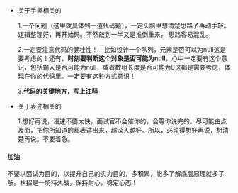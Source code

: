 - 关于手撕相关的

  1.一个问题（这里就具体到一道代码题），一定头脑里想清楚思路了再动手敲。逻辑整理好，再开始码。不然敲到一半又是推倒重来， 思路容易混乱。

  2.一定要注意代码的健壮性！！比如设计一个队列，元素是否可以为null这是要考虑的！还有，**时刻要判断这个对象是否可能为null**，心中一定要有这个意识，包括输入是否可能为null，或者数组长度是否可能为0这都是需要考虑，体现在你的代码里。一定要有这种方式意识！

  3.**代码的关键地方，写上注释**





- 关于表述相关的

  1.想好再说，语速不要太快，面试官不会催你的，会等你说完的。尽可能由点及面，把你所知道的都表述出来，越深入越好。所以，必须得想好再说，想清楚再说。不要着急。





#### 加油

不要以面试为目的，以提升自己的实力目的，多积累，能多了解底层原理就多了解。秋招是一场持久战，保持耐心，稳定心态！